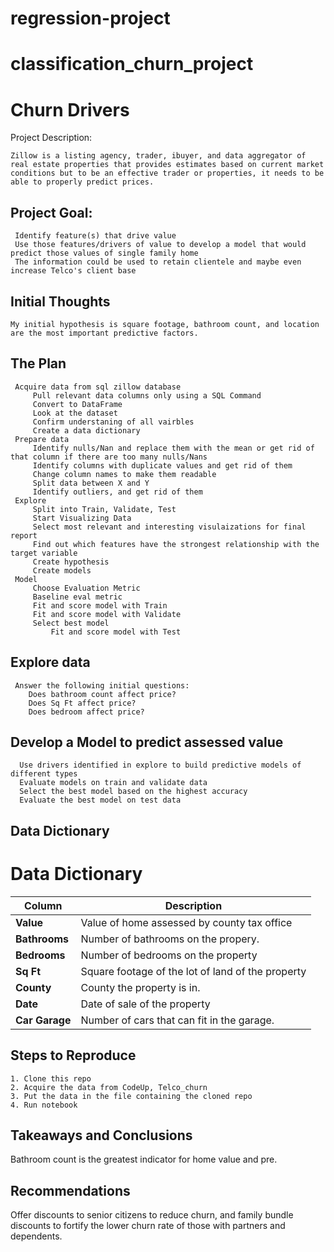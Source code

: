 # regression-project

# classification_churn_project

# Churn Drivers

Project Description:
    
    Zillow is a listing agency, trader, ibuyer, and data aggregator of real estate properties that provides estimates based on current market conditions but to be an effective trader or properties, it needs to be able to properly predict prices.
    
## Project Goal:

     Identify feature(s) that drive value
     Use those features/drivers of value to develop a model that would predict those values of single family home
     The information could be used to retain clientele and maybe even increase Telco's client base
    
## Initial Thoughts 

    My initial hypothesis is square footage, bathroom count, and location are the most important predictive factors.
   
## The Plan

     Acquire data from sql zillow database
         Pull relevant data columns only using a SQL Command
         Convert to DataFrame
         Look at the dataset
         Confirm understaning of all vairbles
         Create a data dictionary
     Prepare data
         Identify nulls/Nan and replace them with the mean or get rid of that column if there are too many nulls/Nans
         Identify columns with duplicate values and get rid of them
         Change column names to make them readable
         Split data between X and Y
         Identify outliers, and get rid of them
     Explore
         Split into Train, Validate, Test
         Start Visualizing Data
         Select most relevant and interesting visulaizations for final report
         Find out which features have the strongest relationship with the target variable
         Create hypothesis
         Create models
     Model
         Choose Evaluation Metric
         Baseline eval metric
         Fit and score model with Train
         Fit and score model with Validate
         Select best model
             Fit and score model with Test

     
## Explore data

     Answer the following initial questions:
        Does bathroom count affect price?
        Does Sq Ft affect price?
        Does bedroom affect price?
            
## Develop a Model to predict assessed value

      Use drivers identified in explore to build predictive models of different types
      Evaluate models on train and validate data
      Select the best model based on the highest accuracy
      Evaluate the best model on test data

 ## Data Dictionary
      
# Data Dictionary

| **Column**          | **Description**                                           |
|---------------------|-----------------------------------------------------------|
| **Value**           | Value of home assessed by county tax office               |
| **Bathrooms**       | Number of bathrooms on the propery.                       |
| **Bedrooms**        | Number of bedrooms on the property                        |
| **Sq Ft**           | Square footage of the lot of land of the property         |
| **County**          | County the property is in.                                |
| **Date**            | Date of sale of the property                              |
| **Car Garage**      | Number of cars that can fit in the garage.                |

## Steps to Reproduce

    1. Clone this repo
    2. Acquire the data from CodeUp, Telco_churn
    3. Put the data in the file containing the cloned repo
    4. Run notebook
    
## Takeaways and Conclusions

Bathroom count is the greatest indicator for home value and pre.

## Recommendations

Offer discounts to senior citizens to reduce churn, and family bundle discounts to fortify the lower churn rate of those with partners and dependents.